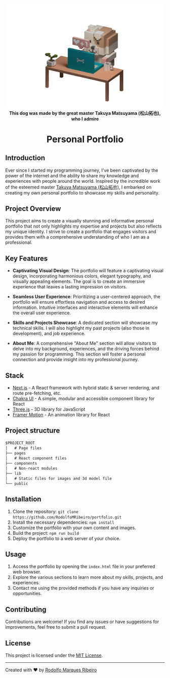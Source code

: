<p align="center">
    <img src="./public/images/portfolio/portfolio_homepage.png" alt="Portfolio Banner">
    <br>
    <span style="font-weight: bold;">This dog was made by the great master Takuya Matsuyama (松山拓也), who I admire</span>
</p>

<h1 align="center">Personal Portfolio</h1>

## Introduction
Ever since I started my programming journey, I've been captivated by the power of the internet and the ability to share my knowledge and experiences with people around the world. Inspired by the incredible work of the esteemed master <a href='https://github.com/craftzdog/craftzdog-homepage'>Takuya Matsuyama (松山拓也)</a>, I embarked on creating my own personal portfolio to showcase my skills and personality.

## Project Overview
This project aims to create a visually stunning and informative personal portfolio that not only highlights my expertise and projects but also reflects my unique identity. I strive to create a portfolio that engages visitors and provides them with a comprehensive understanding of who I am as a professional.

## Key Features
- **Captivating Visual Design**: The portfolio will feature a captivating visual design, incorporating harmonious colors, elegant typography, and visually appealing elements. The goal is to create an immersive experience that leaves a lasting impression on visitors.

- **Seamless User Experience**: Prioritizing a user-centered approach, the portfolio will ensure effortless navigation and access to desired information. Intuitive interfaces and interactive elements will enhance the overall user experience.

- **Skills and Projects Showcase**: A dedicated section will showcase my technical skills. I will also highlight my past projects (also those in development), and job experience.

- **About Me**: A comprehensive "About Me" section will allow visitors to delve into my background, experiences, and the driving forces behind my passion for programming. This section will foster a personal connection and provide insight into my professional journey.
## Stack

- [Next.js](https://nextjs.org/) - A React framework with hybrid static & server rendering, and route pre-fetching, etc.
- [Chakra UI](https://chakra-ui.com/) - A simple, modular and accessible component library for React
- [Three.js](https://threejs.org/) - 3D library for JavaScript
- [Framer Motion](https://www.framer.com/motion/) - An animation library for React

## Project structure

```
$PROJECT_ROOT
│   # Page files
├── pages
│   # React component files
├── components
│   # Non-react modules
├── lib
│   # Static files for images and 3d model file
└── public
```
## Installation
1. Clone the repository: `git clone https://github.com/RodolfoMRibeiro/portfolio.git`
2. Install the necessary dependencies: `npm install`
3. Customize the portfolio with your own content and images.
4. Build the project: `npm run build`
5. Deploy the portfolio to a web server of your choice.

## Usage
1. Access the portfolio by opening the `index.html` file in your preferred web browser.
2. Explore the various sections to learn more about my skills, projects, and experiences.
3. Contact me using the provided methods if you have any inquiries or opportunities.

## Contributing
Contributions are welcome! If you find any issues or have suggestions for improvements, feel free to submit a pull request.

## License
This project is licensed under the [MIT License](LICENSE).

---

Created with ❤️ by [Rodolfo Marques Ribeiro](https://portfolio-chi-five-21.vercel.app/)
